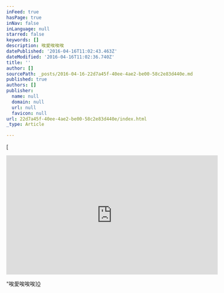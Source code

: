 ```yaml
---
inFeed: true
hasPage: true
inNav: false
inLanguage: null
starred: false
keywords: []
description: 唉愛唉唉唉
datePublished: '2016-04-16T11:02:43.463Z'
dateModified: '2016-04-16T11:02:36.740Z'
title: ''
author: []
sourcePath: _posts/2016-04-16-22d7a45f-40ee-4ae2-be00-58c2e83d440e.md
published: true
authors: []
publisher:
  name: null
  domain: null
  url: null
  favicon: null
url: 22d7a45f-40ee-4ae2-be00-58c2e83d440e/index.html
_type: Article

---
```

[

<iframe width="560" height="315" src="https://www.youtube.com/embed/1CpdJy8R_VA" frameborder="0" allowfullscreen="allowfullscreen" style=""></iframe>

"唉愛唉唉唉][0]

[0]: href
